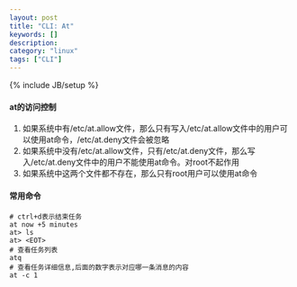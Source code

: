 ```yaml
---
layout: post
title: "CLI: At"
keywords: []
description: 
category: "linux"
tags: ["CLI"]
---
```

{% include JB/setup %}

#### at的访问控制
1. 如果系统中有/etc/at.allow文件，那么只有写入/etc/at.allow文件中的用户可以使用at命令，/etc/at.deny文件会被忽略
2. 如果系统中没有/etc/at.allow文件，只有/etc/at.deny文件，那么写入/etc/at.deny文件中的用户不能使用at命令。对root不起作用
3. 如果系统中这两个文件都不存在，那么只有root用户可以使用at命令

#### 常用命令
```shell
# ctrl+d表示结束任务
at now +5 minutes
at> ls
at> <EOT>
# 查看任务列表
atq
# 查看任务详细信息,后面的数字表示对应哪一条消息的内容
at -c 1
```
